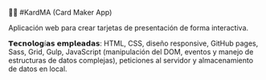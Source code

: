 🧘‍♀️  #KardMA (Card Maker App)

Aplicación web para crear tarjetas de presentación de forma interactiva.

𝗧𝗲𝗰𝗻𝗼𝗹𝗼𝗴í𝗮𝘀 𝗲𝗺𝗽𝗹𝗲𝗮𝗱𝗮𝘀: HTML, CSS, diseño responsive, GitHub pages, Sass, Grid, Gulp, JavaScript (manipulación del DOM, eventos y manejo de estructuras de datos complejas), peticiones al servidor y almacenamiento de datos en local.

